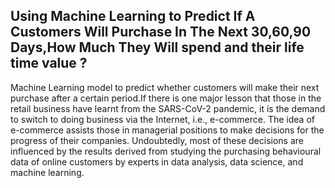 ## Using Machine Learning to Predict If A Customers Will Purchase In The Next 30,60,90 Days,How Much They Will spend and their life time value ?
Machine Learning model to predict whether customers will make their next purchase after a certain period.If there is one major lesson that those in the retail business have learnt from the SARS-CoV-2 pandemic, it is the demand to switch to doing business via the Internet, i.e., e-commerce. The idea of e-commerce assists those in managerial positions to make decisions for the progress of their companies. Undoubtedly, most of these decisions are influenced by the results derived from studying the purchasing behavioural data of online customers by experts in data analysis, data science, and machine learning.
